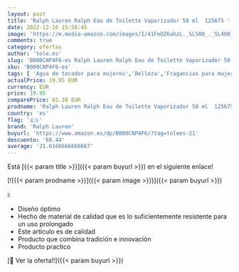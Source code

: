 ```yaml
---
layout: post
title: 'Ralph Lauren Ralph Eau de Toilette Vaporizador 50 ml  125675 '
date: 2022-12-16 15:58:45
image: 'https://m.media-amazon.com/images/I/41FeDZ6ahzL._SL500_._SL400_.jpg'
comments: true
category: ofertas
author: 'tole.es'
slug: 'B000CNP4F6-es Ralph Lauren Ralph Eau de Toilette Vaporizador 50 ml 125675'
sku: 'B000CNP4F6-es'
tags: [ 'Agua de tocador para mujeres','Belleza','Fragancias para mujeres','Perfumes y fragancias','de','eau','ralph lauren','toilette','🇪🇸', ]
actualPrice: 19.95 EUR
currency: EUR
price: 19.95
comparePrice: 65.28 EUR
prodname: 'Ralph Lauren Ralph Eau de Toilette Vaporizador 50 ml  125675 '
country: 'es'
flag: '🇪🇸'
brand: 'Ralph Lauren'
buyurl: 'https://www.amazon.es/dp/B000CNP4F6/?tag=tolees-21'
descuento: '69.44'
average: '21.6166666666667'
---
```


Está [{{< param title >}}]({{< param buyurl >}}) en el siguiente enlace!

[![{{< param prodname >}}]({{< param image >}})]({{< param buyurl >}})

ℹ️:

- Diseño óptimo
- Hecho de material de calidad que es lo suficientemente resistente para un uso prolongado
- Este artículo es de calidad
- Producto que combina tradición e innovación
- Producto practico

[🛒 Ver la oferta!!]({{< param buyurl >}})

